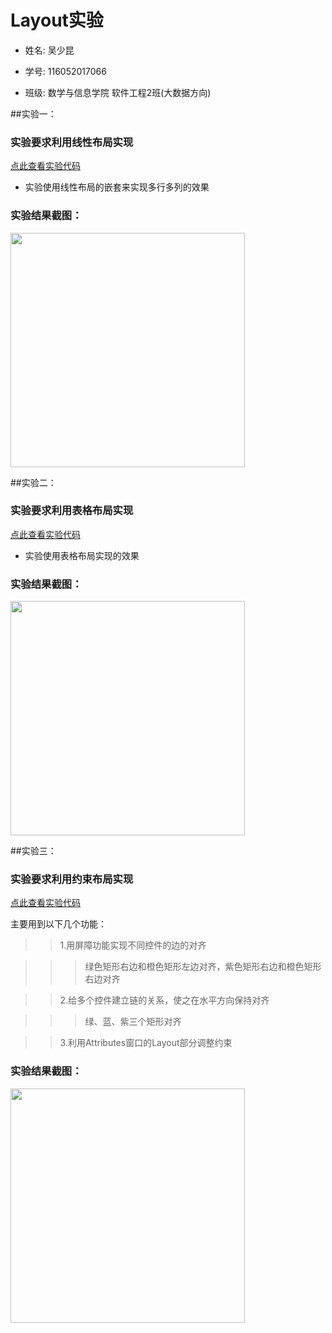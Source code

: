 # Layout实验

* 姓名: 吴少昆</br>

* 学号: 116052017066</br>

* 班级: 数学与信息学院 软件工程2班(大数据方向)</br>

##实验一：

###  实验要求利用线性布局实现

[点此查看实验代码](https://github.com/wushaokun1/LayoutTutorial/blob/master/app/src/main/res/layout/linearlayout.xml)</br>

* 实验使用线性布局的嵌套来实现多行多列的效果

###     实验结果截图：

<img src="https://github.com/wushaokun1/screenshot/Screenshot_1583991478.png" width="375" />

##实验二：

###  实验要求利用表格布局实现

[点此查看实验代码](https://github.com/wushaokun1/LayoutTutorial/app/src/main/res/layout/tablelayout.xml)</br>

* 实验使用表格布局实现的效果

###     实验结果截图：

<img src="https://github.com/wushaokun1/screenshot/Screenshot_1583991549.png" width="375" />

##实验三：

###  实验要求利用约束布局实现

[点此查看实验代码](https://github.com/wushaokun1/LayoutTutorial/app/src/main/res/layout/activity_main.xml)</br>

主要用到以下几个功能：</br>

>> 1.用屏障功能实现不同控件的边的对齐</br>

>>> 绿色矩形右边和橙色矩形左边对齐，紫色矩形右边和橙色矩形右边对齐</br>

>> 2.给多个控件建立链的关系，使之在水平方向保持对齐</br>

>>> 绿、蓝、紫三个矩形对齐</br>

>> 3.利用Attributes窗口的Layout部分调整约束</br>

###     实验结果截图：

<img src="https://github.com/wushaokun1/screenshot/Screenshot_1584586684.png" width="375" />
